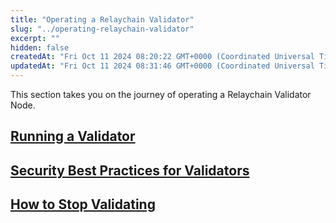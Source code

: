 ```yaml
---
title: "Operating a Relaychain Validator"
slug: "../operating-relaychain-validator"
excerpt: ""
hidden: false
createdAt: "Fri Oct 11 2024 08:20:22 GMT+0000 (Coordinated Universal Time)"
updatedAt: "Fri Oct 11 2024 08:31:46 GMT+0000 (Coordinated Universal Time)"
---
```

This section takes you on the journey of operating a Relaychain Validator Node.

## [Running a Validator](/04-components/06-blockchain-infrastructure/02-operating-relaychain-validator/01-running-a-validator.md)

## [Security Best Practices for Validators](/04-components/06-blockchain-infrastructure/02-operating-relaychain-validator/02-security-best-practices-for-validators.md)

## [How to Stop Validating](/04-components/06-blockchain-infrastructure/02-operating-relaychain-validator/03-how-to-stop-validating.md)
